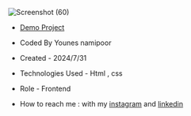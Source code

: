 



![Screenshot (60)](https://github.com/user-attachments/assets/ba9e1851-1908-4a87-9f5d-7a1d22223db1)








- [Demo Project](https://younes-namipoor.github.io/signup2/)

- Coded By Younes namipoor

- Created - 2024/7/31

- Technologies Used - Html , css

- Role - Frontend

- How to reach me : with my [instagram](https://www.instagram.com/younes.namipoor) and [linkedin](https://www.linkedin.com/in/younes-namipoor)
